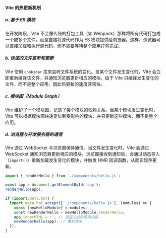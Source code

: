 #### Vite 的热更新机制
##### a. 基于 ES 模块
在开发阶段，Vite 不会像传统的打包工具（如 Webpack）那样将所有代码打包成一个或多个文件，而是直接将源代码作为 ES 模块提供给浏览器。这样，浏览器可以直接加载和执行源代码，而不需要等待整个应用打包完成。

##### b. 快速的文件监听和更新
Vite 使用 `chokidar` 库来监听文件系统的变化。当某个文件发生变化时，Vite 会立即重新编译该文件，并通知浏览器更新相应的模块。由于 Vite 只编译发生变化的文件，而不是整个应用，因此热更新的速度非常快。

##### c. 模块图（Module Graph）
Vite 维护了一个模块图，记录了每个模块的依赖关系。当某个模块发生变化时，Vite 可以根据模块图快速定位到受影响的模块，并只更新这些模块，而不是整个应用。

##### d. 浏览器与开发服务器的通信
Vite 通过 WebSocket 与浏览器保持通信。当文件发生变化时，Vite 会通过 WebSocket 通知浏览器更新相应的模块。浏览器接收到通知后，会通过动态导入（`import()`）重新加载发生变化的模块，并触发 HMR 回调函数，从而实现热更新。



```js
import { renderHello } from './components/hello.js';

const app = document.getElementById('app');
renderHello(app);

if (import.meta.hot) {
  import.meta.hot.accept(['./components/hello.js'], (modules) => {
    const [newHelloModule] = modules;
    const newRenderHello = newHelloModule.renderHello;
    app.innerHTML = ''; // 清空之前的渲染内容
    newRenderHello(app); // 重新渲染
  });
}
```

